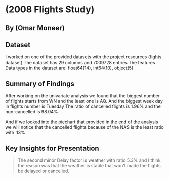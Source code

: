 # (2008 Flights Study)
## By (Omar Moneer)


## Dataset

I worked on one of the provided datasets with the project resources (fights dataset)
The dataset has 29 columns
and 7009728 entries
The features Data types in the dataset are: float64(14), int64(10), object(5)

## Summary of Findings

After working on the univariate analysis we found that the biggest number of flights starts from WN and the least one is AQ.
And the biggest week day in flights number is Tuesday
The ratio of cancelled flights is 1.96% and the non-cancelled is 98.04%

And if we looked into the piechart that provided in the end of the analysis we will notice that the cancelled flights because of the NAS is the least ratio with .13%


## Key Insights for Presentation

> The second minor Delay factor is weather with ratio 5.3% and I think the reason was that the weather is stable that won't made the flights be delayed or cancelled.
